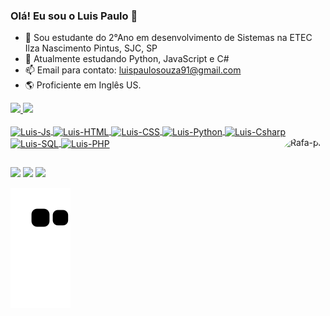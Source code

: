 ### Olá! Eu sou o Luis Paulo 👋

- 🔭 Sou estudante do 2°Ano em desenvolvimento de Sistemas na ETEC Ilza Nascimento Pintus, SJC, SP
- 🌱 Atualmente estudando Python, JavaScript e C#
- 📫 Email para contato: luispaulosouza91@gmail.com
- 🌎 Proficiente em Inglês US.
<div>
  <a href="https://github.com/LuisSouzaR">
  <img height="180em" src="https://github-readme-stats.vercel.app/api?username=LuisSouzaR&show_icons=false&theme=dark&include_all_commits=true&count_private=true"/>
  <img height="180em" src="https://github-readme-stats.vercel.app/api/top-langs/?username=LuisSouzaR&layout=compact&langs_count=7&theme=dark"/>
</div>
<div style="display: inline_block"><br>
  <img align="center" alt="Luis-Js" height="35" width="45" src="https://cdn.jsdelivr.net/gh/devicons/devicon/icons/javascript/javascript-original.svg">
  <img align="center" alt="Luis-HTML" height="35" width="45" src="https://cdn.jsdelivr.net/gh/devicons/devicon/icons/html5/html5-plain.svg">
  <img align="center" alt="Luis-CSS" height="35" width="45" src="https://cdn.jsdelivr.net/gh/devicons/devicon/icons/css3/css3-original.svg">
  <img align="center" alt="Luis-Python" height="35" width="45" src="https://cdn.jsdelivr.net/gh/devicons/devicon/icons/python/python-original.svg">
  <img align="center" alt="Luis-Csharp" height="35" width="45" src="https://cdn.jsdelivr.net/gh/devicons/devicon/icons/csharp/csharp-original.svg">
  <img align="center" alt="Luis-SQL" height="50" width="60" src="https://cdn.jsdelivr.net/gh/devicons/devicon/icons/mysql/mysql-original-wordmark.svg">
  <img align="center" alt="Luis-PHP" height="50" width="60" src="https://cdn.jsdelivr.net/gh/devicons/devicon/icons/php/php-original.svg"> 
  <img align="right" alt="Rafa-pic" height="150" style="border-radius:1000px;" src="https://cdn.discordapp.com/attachments/479368573341532165/1003023330091212891/meu_avatar.jpeg">
</div>
  
  ##
 
<div> 
  <a href="https://www.instagram.com/luis_paulo_souza" target="_blank"><img src="https://img.shields.io/badge/-Instagram-%23E4405F?style=for-the-badge&logo=instagram&logoColor=white" target="_blank"></a>
  <a href = "mailto:luispaulosouza91@gmail.com"><img src="https://img.shields.io/badge/-Gmail-%23333?style=for-the-badge&logo=gmail&logoColor=white" target="_blank"></a>
  <a href="https://www.linkedin.com/in/luis-paulo-de-souza-reis-91435b247/?trk=public-profile-join-page" target="_blank"><img src="https://img.shields.io/badge/-LinkedIn-%230077B5?style=for-the-badge&logo=linkedin&logoColor=white" target="_blank"></a> 
 
  ![Snake animation](https://github.com/LuisSouzaR/LuisSouzaR/blob/output/github-contribution-grid-snake.svg)
 
</div>
